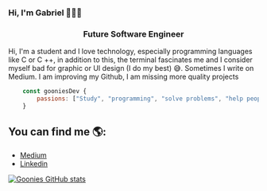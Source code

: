 ### Hi, I'm Gabriel 👋👨‍💻
<h3 align="center">Future Software Engineer</h3>

Hi, I'm a student and I love technology, especially programming languages ​​like C or C ++, in addition to this, the terminal fascinates me and I consider myself bad for graphic or UI design (I do my best) 😅. Sometimes I write on Medium. I am improving my Github, I am missing more quality projects   

```js
    const gooniesDev {
        passions: ["Study", "programming", "solve problems", "help people"];
    }
```


## You can find me 🌎:

 - [Medium](https://medium.com/@gabomunozcastro)
 - [Linkedin](https://www.linkedin.com/in/goonies/)


[![Goonies GitHub stats](https://github-readme-stats.vercel.app/api?username=gooniesDev)](https://github.com/anuraghazra/github-readme-stats)
